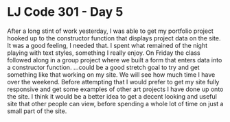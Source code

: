 # LJ Code 301 - Day 5
After a long stint of work yesterday, I was able to get my portfolio project hooked up to the constructor function that displays project data on the site. It was a good feeling, I needed that. I spent what remained of the night playing with text styles, something I really enjoy. On Friday the class followed along in a group project where we built a form that enters data into a constructor function. ...could be a good stretch goal to try and get something like that working on my site. We will see how much time I have over the weekend. Before attempting that I would prefer to get my site fully responsive and get some examples of other art projects I have done up onto the site. I think it would be a better idea to get a decent looking and useful site that other people can view, before spending a whole lot of time on just a small part of the site.
